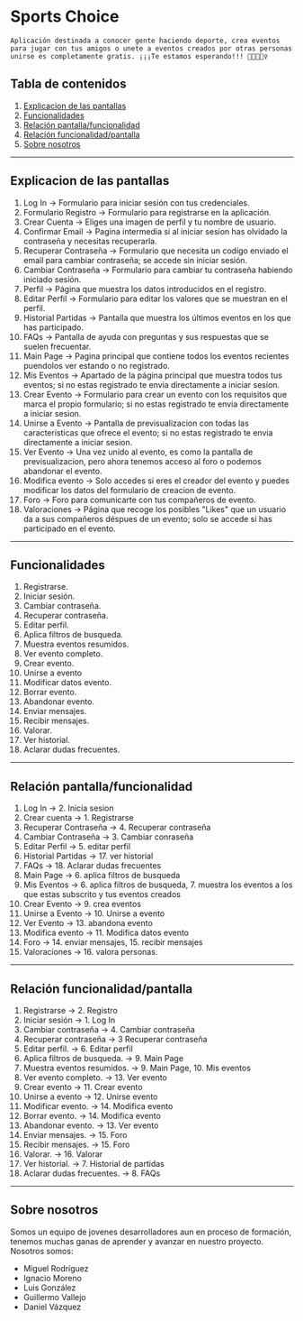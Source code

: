 # Sports Choice
``
Aplicación destinada a conocer gente haciendo deporte, crea eventos para jugar con tus amigos o unete a eventos creados por otras personas unirse es completamente gratis.
¡¡¡Te estamos esperando!!! 💪🏼🚴🏽‍♀️
``

## Tabla de contenidos
1. [Explicacion de las pantallas](#Explicacion_de_las_pantallas)
2. [Funcionalidades](#Funcionalidades)
3. [Relación pantalla/funcionalidad](#Relación_pantalla/funcionalidad)
4. [Relación funcionalidad/pantalla](#Relación_funcionalidad/pantalla)
5. [Sobre nosotros](#Sobre_nosotros)

*** 
## Explicacion de las pantallas
1. Log In -> Formulario para iniciar sesión con tus credenciales.
2. Formulario Registro -> Formulario para registrarse en la aplicación.
3. Crear Cuenta -> Eliges una imagen de perfil y tu nombre de usuario.
4. Confirmar Email -> Pagina intermedia si al iniciar sesion has olvidado la contraseña y necesitas recuperarla.
5. Recuperar Contraseña -> Formulario que necesita un codígo enviado el email para cambiar contraseña; se accede sin iniciar sesión.
6. Cambiar Contraseña -> Formulario para cambiar tu contraseña habiendo iniciado sesión.
7. Perfil -> Página que muestra los datos introducidos en el registro.
8. Editar Perfil -> Formulario para editar los valores que se muestran en el perfil.
9. Historial Partidas -> Pantalla que muestra los últimos eventos en los que has participado.
10. FAQs -> Pantalla de ayuda con preguntas y sus respuestas que se suelen frecuentar.
11. Main Page -> Pagina principal que contiene todos los eventos recientes puendolos ver estando o no registrado.
12. Mis Eventos -> Apartado de la página principal que muestra todos tus eventos; si no estas registrado te envia directamente a iniciar sesion.
13. Crear Evento -> Formulario para crear un evento con los requisitos que marca el propio formulario; si no estas registrado te envia directamente a iniciar sesion.
14. Unirse a Evento -> Pantalla de previsualizacion con todas las caracteristicas que ofrece el evento; si no estas registrado te envia directamente a iniciar sesion.
15. Ver Evento -> Una vez unido al evento, es como la pantalla de previsualizacion, pero ahora tenemos acceso al foro o podemos abandonar el evento. 
16. Modifica evento -> Solo accedes si eres el creador del evento y puedes modificar los datos del formulario de creacion de evento.
17. Foro -> Foro para comunicarte con tus compañeros de evento.
18. Valoraciones -> Página que recoge los posibles "Likes" que un usuario da a sus compañeros déspues de un evento; solo se accede si has participado en el evento.
***
## Funcionalidades
1. Registrarse.
2. Iniciar sesión.
3. Cambiar contraseña.
4. Recuperar contraseña.
5. Editar perfil.
6. Aplica filtros de busqueda.
7. Muestra eventos resumidos.
8. Ver evento completo.
9. Crear evento.
10. Unirse a evento
11. Modificar datos evento.
12. Borrar evento.
13. Abandonar evento.
14. Enviar mensajes.
15. Recibir mensajes.
16. Valorar.
17. Ver historial.
18. Aclarar dudas frecuentes.
***
## Relación pantalla/funcionalidad
1. Log In -> 2. Inicia sesion
3. Crear cuenta -> 1. Registrarse
4. Recuperar Contraseña -> 4. Recuperar contraseña
5. Cambiar Contraseña -> 3. Cambiar conraseña
7. Editar Perfil -> 5. editar perfil
8. Historial Partidas -> 17. ver historial
9. FAQs -> 18. Aclarar dudas frecuentes
10. Main Page -> 6. aplica filtros de busqueda
11. Mis Eventos -> 6. aplica filtros de busqueda, 7. muestra los eventos a los que estas subscrito y tus eventos creados 
12. Crear Evento -> 9. crea eventos
13. Unirse a Evento -> 10. Unirse a evento
14. Ver Evento -> 13. abandona evento
15. Modifica evento -> 11. Modifica datos evento
16. Foro -> 14. enviar mensajes, 15. recibir mensajes
17. Valoraciones -> 16. valora personas.
***
## Relación funcionalidad/pantalla
1. Registrarse -> 2. Registro
2. Iniciar sesión -> 1. Log In
3. Cambiar contraseña -> 4. Cambiar contraseña
4. Recuperar contraseña ->  3 Recuperar contraseña
5. Editar perfil. -> 6. Editar perfil
6. Aplica filtros de busqueda. -> 9. Main Page
7. Muestra eventos resumidos. -> 9. Main Page, 10. Mis eventos
8. Ver evento completo. -> 13. Ver evento
9. Crear evento -> 11. Crear evento
10. Unirse a evento -> 12. Unirse evento
11. Modificar evento. -> 14. Modifica evento
12. Borrar evento. ->  14. Modifica evento
13. Abandonar evento. -> 13. Ver evento
14. Enviar mensajes. -> 15. Foro
15. Recibir mensajes. -> 15. Foro
16. Valorar. -> 16. Valorar
17. Ver historial. -> 7. Historial de partidas
18. Aclarar dudas frecuentes. -> 8. FAQs

***
## Sobre nosotros
Somos un equipo de jovenes desarrolladores aun en proceso de formación, tenemos muchas ganas de aprender y avanzar en nuestro proyecto.
Nosotros somos:
 * Miguel Rodríguez
 * Ignacio Moreno
 * Luis González
 * Guillermo Vallejo
 * Daniel Vázquez

